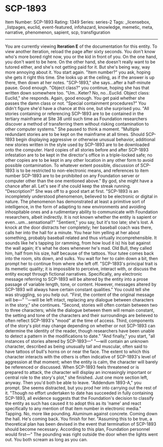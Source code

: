 # SCP-1893
Item Number: SCP-1893
Rating: 1349
Series: series-2
Tags: _licensebox, _listpages, euclid, event-featured, infohazard, knowledge, memetic, meta, narrative, phenomenon, sapient, scp, transfiguration

---

You are currently viewing **Iteration E** of the documentation for this entity. To view another iteration, reload the page after sixty seconds.
You don't know who's more bored right now, you or the kid in front of you. On the one hand, you don't want to be here. On the other hand, she doesn't really want to be tutored either, and she's not getting paid for it. But she's being way, way more annoying about it.
You start again. "Item number?" you ask, hoping she gets it right this time.
She looks up at the ceiling, as if the answer is up there, then down at her notes. "SCP-1893," she says…after a half-minute pause.
Good enough. "Object class?" you continue, hoping she has that written down somewhere too.
"Um…Keter? No, no…Euclid. Object class: Euclid," she responds.
Again, good enough. You get paid whether she passes the damn class or not. "Special containment procedures?"
You didn't figure she'd have a chance at this one, but she surprised you. "All stories containing or referencing SCP-1893 are to be contained in the tertiary mainframe at Site 38 until such time as Foundation researchers discover a method of transferring them without risking contamination to other computer systems." She paused to think a moment. "Multiple redundant stories are to be kept on the mainframe at all times. Should SCP-1893 begin displaying aggressive or otherwise unusual behavior, additional new stories written in the style used by SCP-1893 are to be downloaded onto the computer. Hard copies of all stories before and after SCP-1893 infestation are to be kept in the director's office in a triple-locked safe; no other copies are to be kept in any other location in any other form to avoid possible contamination. To whatever extent possible, discussion of SCP-1893 is to be restricted to non-electronic means, and references to item number SCP-1893 are to be prohibited on any Foundation server or computer other than the one mentioned above."
By god, she might have a chance after all. Let's see if she could keep the streak running. "Description?"
She was off to a good start at first. "SCP-1893 is an incompletely understood phenomenon, believed to be electronic or digital in nature. The phenomenon has demonstrated at least a primitive sort of intelligence, in the form of adapting to new environments and avoiding inhospitable ones and a rudimentary ability to communicate with Foundation researchers, albeit indirectly. It is not known whether the entity is sapient or even…um…sensational?"
"Sentient," you say, but it's too late; she's lost. A knock at the door distracts her completely; her baseball coach was there, calls her into the hall for a minute. You hear him yelling at her about something, probably baseball related and thus virtually incomprehensible. It sounds like he's tapping (or ramming, from how loud it is) his bat against the wall again; it's what he does whenever he's mad. Old Bull, they called him, half from his size, half because of the tattoos. Your tutee comes back into the room, sits down, and sulks. You wait for her to calm down a bit, then prompt her to continue from where she left off.
"SCP-1893's principal trait is its memetic quality; it is impossible to perceive, interact with, or discuss the entity except through fictional narratives. Specifically, any electronic message referring to SCP-1893 will be altered by the entity into a prose passage of variable length, tone, or content. However, messages altered by SCP-1893 will always have certain constant qualities."
You could tell she was struggling, so you help out. "First, the content of the original message will be—"
''—will be left intact, replacing any dialogue between characters in the story," she continues. "Second, stories will often contain between two to three characters; while the dialogue between them will remain constant, the setting and tone of the characters and their surroundings are believed to often reflect SCP-1893's "mood" at the time of access. Third, components of the story's plot may change depending on whether or not SCP-1893 can determine the identity of the reader, though researchers have been unable to detect a pattern in the modifications to date."
"And finally," you start, "all instances of stories altered by SCP-1893—"
"—will contain an unknown character, described as being unusually tall and muscular, often said to have tattoos of bull's horns on or near the face. The extent to which this character interacts with the others is often indicative of SCP-1893's level of aggression at that moment; when the entity is calm, the character will barely be referenced or discussed. When SCP-1893 feels threatened or is prepared to attack, the character will display an increasingly important or central role to the story's plot," she finished.
Just one more section left, anyway. Then you'd both be able to leave. "Addendum 1893-A," you prompt.
She seems distracted, but you prod her into carrying out the rest of it. "Though no effort undertaken to date has succeeded in fully containing SCP-1893, all evidence suggests that the Foundation's decision to classify the entity as such has caused it to adopt this as its 'name' and react specifically to any mention of that item number in electronic media."
Tapping. No, more like pounding. Aluminum against concrete. Coming down the hall. He's coming back. You finish for her. "Assuming this to be true, a theoretical plan has been devised in the event that termination of SCP-1893 should become necessary. According to this plan, Foundation personnel would first—"
The pounding was right outside the door when the lights went out. You both scream as long as you can.